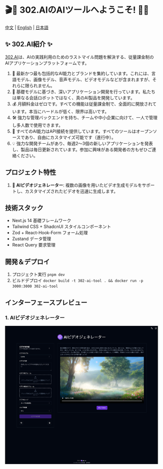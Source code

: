 # 🎬🤖 302.AIのAIツールへようこそ! 🚀✨

[中文](README_zh.md) | [English](README.md) | [日本語](README_ja.md)

## ✨ 302.AI紹介 ✨

[302.AI](https://302.ai)は、AIの実践利用のためのラストマイル問題を解決する、従量課金制のAIアプリケーションプラットフォームです。

1. 🧠 最新かつ最も包括的なAI能力とブランドを集約しています。これには、言語モデル、画像モデル、音声モデル、ビデオモデルなどが含まれますが、それらに限られません。
2. 🚀 基礎モデルに基づき、深いアプリケーション開発を行っています。私たちは単なる会話ロボットではなく、真のAI製品を開発しています。
3. 💰 月額料金はゼロです。すべての機能は従量課金制で、全面的に開放されています。本当にハードルが低く、限界は高いです。
4. 🛠 強力な管理バックエンドを持ち、チームや中小企業に向けて、一人で管理し多人数で使用できます。
5. 🔗 すべてのAI能力はAPI接続を提供しています。すべてのツールはオープンソースであり、自由にカスタマイズ可能です（進行中）。
6. 💡 強力な開発チームがあり、毎週2～3個の新しいアプリケーションを発表し、製品は毎日更新されています。参加に興味がある開発者の方もぜひご連絡ください。

## プロジェクト特性

1. 🎥 **AIビデオジェネレーター**: 複数の画像を用いたビデオ生成モデルをサポートし、カスタマイズされたビデオを迅速に生成します。

## 技術スタック

- Next.js 14 基礎フレームワーク
- Tailwind CSS + ShadcnUI スタイルコンポーネント
- Zod + React-Hook-Form フォーム処理
- Zustand データ管理
- React Query 要求管理

## 開発＆デプロイ

1. プロジェクト実行 `pnpm dev`
2. ビルドデプロイ `docker build -t 302-ai-tool . && docker run -p 3000:3000 302-ai-tool`

## インターフェースプレビュー

### 1. AIビデオジェネレーター

![v-gen](docs/ja/v-gen.png)
